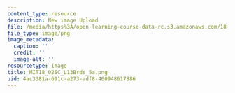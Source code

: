 ```yaml
---
content_type: resource
description: New image Upload
file: /media/https%3A/open-learning-course-data-rc.s3.amazonaws.com/18-02sc-multivariable-calculus-fall-2010/4ac3381a691ca273adf8460948617886_MIT18_02SC_L13Brds_5a.png
file_type: image/png
image_metadata:
  caption: ''
  credit: ''
  image-alt: ''
resourcetype: Image
title: MIT18_02SC_L13Brds_5a.png
uid: 4ac3381a-691c-a273-adf8-460948617886
---
```

